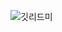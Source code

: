 ![깃리드미](https://user-images.githubusercontent.com/119795609/215091440-15775e15-cd53-4062-b960-61f4098d2ff7.jpg)

